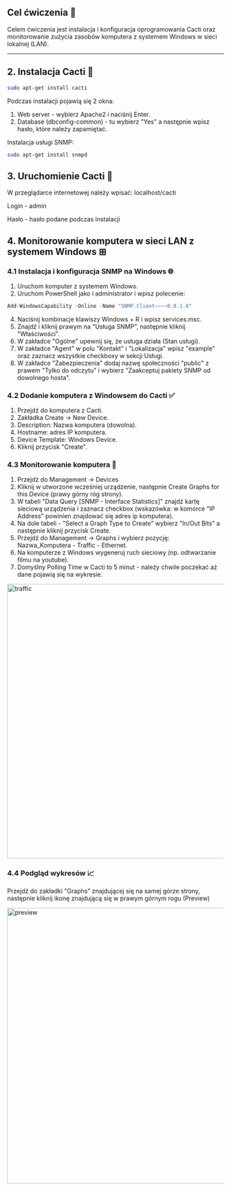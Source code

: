 ## Cel ćwiczenia 📖

Celem ćwiczenia jest instalacja i konfiguracja oprogramowania Cacti oraz monitorowanie zużycia zasobów komputera z systemem Windows w sieci lokalnej (LAN).

---

## 2. Instalacja Cacti 🌵

```bash
sudo apt-get install cacti
```
Podczas instalacji pojawią się 2 okna:
1. Web server - wybierz Apache2 i naciśnij Enter.
2. Database (dbconfig-common) - tu  wybierz "Yes" a następnie wpisz hasło, które należy zapamiętać.

Instalacja usługi SNMP:

```bash
sudo apt-get install snmpd
```

## 3. Uruchomienie Cacti 🚀
W przeglądarce internetowej należy wpisać: localhost/cacti

Login - admin

Hasło - hasło podane podczas instalacji

## 4. Monitorowanie komputera w sieci LAN z systemem Windows ⊞

### 4.1 Instalacja i konfiguracja SNMP na Windows 🌐
1. Uruchom komputer z systemem Windows.
2. Uruchom PowerShell jako i administrator i wpisz polecenie:
  ```PowerShell
  Add-WindowsCapability -Online -Name "SNMP.Client~~~~0.0.1.0"
  ```
4. Naciśnij kombinacje klawiszy Windows + R i wpisz services.msc.
5. Znajdź i kliknij prawym na "Usługa SNMP", następnie kliknij "Właściwości".
6. W zakładce "Ogólne" upewnij się, że usługa działa (Stan usługi).
7. W zakładce "Agent" w polu "Kontakt" i "Lokalizacja" wpisz "example" oraz zaznacz wszystkie checkboxy w sekcji Usługi.
8. W zakładce "Zabezpieczenia" dodaj nazwę społeczności "public" z prawem "Tylko do odczytu" i wybierz "Zaakceptuj pakiety SNMP od dowolnego hosta".

### 4.2 Dodanie komputera z Windowsem do Cacti ✅

1. Przejdź do komputera z Cacti.
2. Zakładka Create -> New Device.
3. Description:  Nazwa komputera (dowolna).
4. Hostname:  adres IP komputera.
5. Device Template:  Windows Device.
6. Kliknij przycisk "Create".

### 4.3 Monitorowanie komputera 🔎

1. Przejdź do Management -> Devices
2. Kliknij w utworzone wcześniej urządzenie, następnie Create Graphs for this Device (prawy górny róg strony).
3. W tabeli "Data Query [SNMP - Interface Statistics]" znajdź kartę sieciową urządzenia i zaznacz checkbox (wskazówka: w komórce "IP Address" powinien znajdować się adres ip komputera).
4. Na dole tabeli - "Select a Graph Type to Create" wybierz "In/Out Bits" a następnie kliknij przycisk Create.
5. Przejdź do Management -> Graphs i wybierz pozycję: Nazwa_Komputera - Traffic - Ethernet.
6. Na komputerze z Windows wygeneruj ruch sieciowy (np. odtwarzanie filmu na youtube).
7. Domyślny Polling Time w Cacti to 5 minut - należy chwile poczekać aż dane pojawią się na wykresie.

<img width="639" alt="traffic" src="https://github.com/user-attachments/assets/4e3fc35b-da1e-4ae3-b418-5ecb72592af6" />

### 4.4 Podgląd wykresów 📈

Przejdź do zakładki "Graphs" znajdującej się na samej górze strony, następnie kliknij ikonę znajdującą się w prawym górnym rogu (Preview)

<img width="642" alt="preview" src="https://github.com/user-attachments/assets/4b33e342-c2b3-4b95-a961-fca3031e4025" />


   
